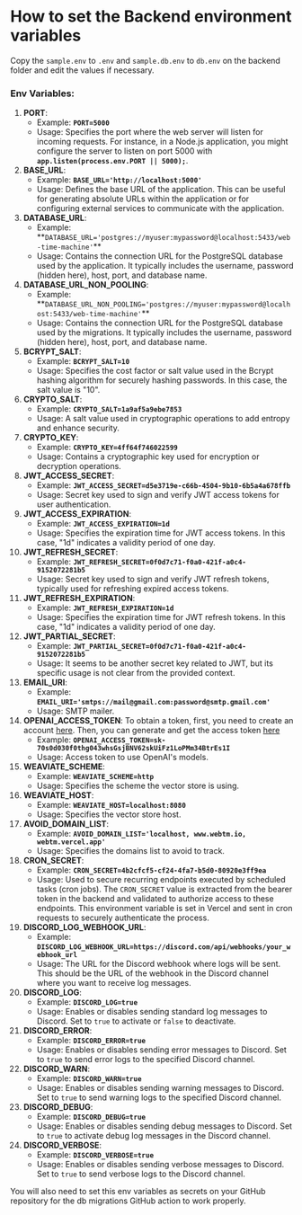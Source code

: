 # How to set the Backend environment variables

Copy the `sample.env` to `.env` and `sample.db.env` to `db.env` on the backend folder and edit the values if necessary.

### Env Variables:

1. **PORT**:
   - Example: **`PORT=5000`**
   - Usage: Specifies the port where the web server will listen for incoming requests. For instance, in a Node.js application, you might configure the server to listen on port 5000 with **`app.listen(process.env.PORT || 5000);`**.
2. **BASE_URL**:
   - Example: **`BASE_URL='http://localhost:5000'`**
   - Usage: Defines the base URL of the application. This can be useful for generating absolute URLs within the application or for configuring external services to communicate with the application.
3. **DATABASE_URL**:
   - Example: \*\*`DATABASE_URL='postgres://myuser:mypassword@localhost:5433/web-time-machine'`\*\*
   - Usage: Contains the connection URL for the PostgreSQL database used by the application. It typically includes the username, password (hidden here), host, port, and database name.
4. **DATABASE_URL_NON_POOLING**:
   - Example: \*\*`DATABASE_URL_NON_POOLING='postgres://myuser:mypassword@localhost:5433/web-time-machine'`\*\*
   - Usage: Contains the connection URL for the PostgreSQL database used by the migrations. It typically includes the username, password (hidden here), host, port, and database name.
5. **BCRYPT_SALT**:
   - Example: **`BCRYPT_SALT=10`**
   - Usage: Specifies the cost factor or salt value used in the Bcrypt hashing algorithm for securely hashing passwords. In this case, the salt value is "10".
6. **CRYPTO_SALT**:
   - Example: **`CRYPTO_SALT=1a9af5a9ebe7853`**
   - Usage: A salt value used in cryptographic operations to add entropy and enhance security.
7. **CRYPTO_KEY**:
   - Example: **`CRYPTO_KEY=4ff64f746022599`**
   - Usage: Contains a cryptographic key used for encryption or decryption operations.
8. **JWT_ACCESS_SECRET**:
   - Example: **`JWT_ACCESS_SECRET=d5e3719e-c66b-4504-9b10-6b5a4a678ffb`**
   - Usage: Secret key used to sign and verify JWT access tokens for user authentication.
9. **JWT_ACCESS_EXPIRATION**:
   - Example: **`JWT_ACCESS_EXPIRATION=1d`**
   - Usage: Specifies the expiration time for JWT access tokens. In this case, "1d" indicates a validity period of one day.
10. **JWT_REFRESH_SECRET**:
    - Example: **`JWT_REFRESH_SECRET=0f0d7c71-f0a0-421f-a0c4-9152072281b5`**
    - Usage: Secret key used to sign and verify JWT refresh tokens, typically used for refreshing expired access tokens.
11. **JWT_REFRESH_EXPIRATION**:
    - Example: **`JWT_REFRESH_EXPIRATION=1d`**
    - Usage: Specifies the expiration time for JWT refresh tokens. In this case, "1d" indicates a validity period of one day.
12. **JWT_PARTIAL_SECRET**:
    - Example: **`JWT_PARTIAL_SECRET=0f0d7c71-f0a0-421f-a0c4-9152072281b5`**
    - Usage: It seems to be another secret key related to JWT, but its specific usage is not clear from the provided context.
13. **EMAIL_URI**:
    - Example: **`EMAIL_URI='smtps://mail@gmail.com:password@smtp.gmail.com'`**
    - Usage: SMTP mailer.
14. **OPENAI_ACCESS_TOKEN**: To obtain a token, first, you need to create an account [here](https://auth0.openai.com/u/signup/identifier?state=hKFo2SBMLTJkWUFpa2dVWlBrTDdrTjdxbEp2ZGt6RmZBakdvbKFur3VuaXZlcnNhbC1sb2dpbqN0aWTZIEhleHE1SGYzQkdpMjhDM3d3dnFVZERmamF6TVpTMEpGo2NpZNkgRFJpdnNubTJNdTQyVDNLT3BxZHR3QjNOWXZpSFl6d0Q). Then, you can generate and get the access token [here](https://platform.openai.com/account/api-keys)
    - Example: **`OPENAI_ACCESS_TOKEN=sk-70s0d030f0thg043whsGsjBNV62skUiFz1LoPMm34BtrEs1I`**
    - Usage: Access token to use OpenAI's models.
15. **WEAVIATE_SCHEME**:
    - Example: **`WEAVIATE_SCHEME=http`**
    - Usage: Specifies the scheme the vector store is using.
16. **WEAVIATE_HOST**:
    - Example: **`WEAVIATE_HOST=localhost:8080`**
    - Usage: Specifies the vector store host.
17. **AVOID_DOMAIN_LIST**:
    - Example: **`AVOID_DOMAIN_LIST='localhost, www.webtm.io, webtm.vercel.app'`**
    - Usage: Specifies the domains list to avoid to track.
18. **CRON_SECRET**:
    - Example: **`CRON_SECRET=4b2cfcf5-cf24-4fa7-b5d0-80920e3ff9ea`**
    - Usage: Used to secure recurring endpoints executed by scheduled tasks (cron jobs). The `CRON_SECRET` value is extracted from the bearer token in the backend and validated to authorize access to these endpoints. This environment variable is set in Vercel and sent in cron requests to securely authenticate the process.
19. **DISCORD_LOG_WEBHOOK_URL**:
    - Example: **`DISCORD_LOG_WEBHOOK_URL=https://discord.com/api/webhooks/your_webhook_url`**
    - Usage: The URL for the Discord webhook where logs will be sent. This should be the URL of the webhook in the Discord channel where you want to receive log messages.
20. **DISCORD_LOG**:
    - Example: **`DISCORD_LOG=true`**
    - Usage: Enables or disables sending standard log messages to Discord. Set to `true` to activate or `false` to deactivate.
21. **DISCORD_ERROR**:
    - Example: **`DISCORD_ERROR=true`**
    - Usage: Enables or disables sending error messages to Discord. Set to `true` to send error logs to the specified Discord channel.
22. **DISCORD_WARN**:
    - Example: **`DISCORD_WARN=true`**
    - Usage: Enables or disables sending warning messages to Discord. Set to `true` to send warning logs to the specified Discord channel.
23. **DISCORD_DEBUG**:
    - Example: **`DISCORD_DEBUG=true`**
    - Usage: Enables or disables sending debug messages to Discord. Set to `true` to activate debug log messages in the Discord channel.
24. **DISCORD_VERBOSE**:
    - Example: **`DISCORD_VERBOSE=true`**
    - Usage: Enables or disables sending verbose messages to Discord. Set to `true` to send verbose logs to the Discord channel.

You will also need to set this env variables as secrets on your GitHub repository for the db migrations GitHub action to work properly.
